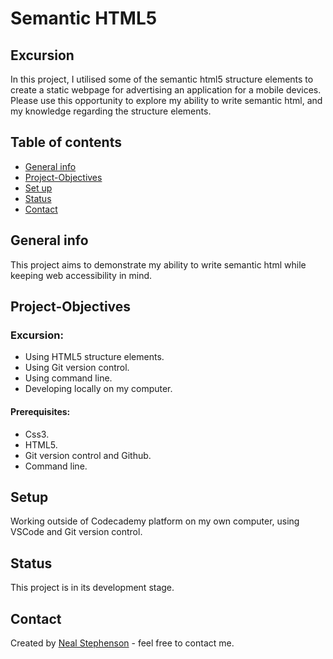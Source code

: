 # Semantic HTML5
## Excursion
 In this project, I utilised some of the semantic html5 structure elements to create a static webpage for advertising an application for a mobile devices. Please use this opportunity to explore my ability to write semantic html, and my knowledge regarding the structure elements.
## Table of contents
* [General info](#general-info)
* [Project-Objectives](#project-objectives)
* [Set up](#setup)
* [Status](#status)
* [Contact](#contact)

## General info

This project aims to demonstrate my ability to write semantic html while keeping web accessibility in mind.

##  Project-Objectives
###  Excursion:
  *  Using HTML5 structure elements.
  *  Using Git version control.
  *  Using command line.
  *  Developing locally on my computer.

#### Prerequisites:
  *  Css3.
  *  HTML5.
  *  Git version control and Github.
  *  Command line.

## Setup
Working outside of Codecademy platform on my own computer, using VSCode and Git version control.

## Status
This project is in its development stage.

## Contact
Created by [Neal Stephenson](mailto:nealstephenson38@hotmail.co.uk) - feel free to contact me.
